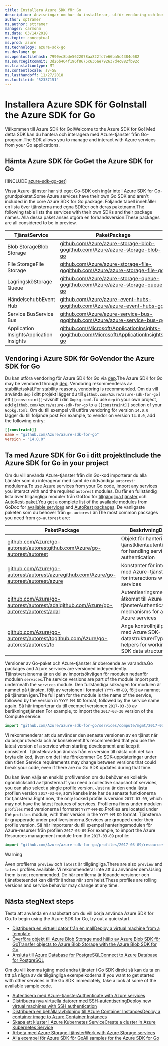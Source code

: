 ```yaml
---
title: Installera Azure SDK för Go
description: Anvisningar om hur du installerar, utför vendoring och konfigurerar Azure SDK för Go.
author: sptramer
ms.author: sttramer
manager: carmonm
ms.date: 03/14/2018
ms.topic: conceptual
ms.prod: azure
ms.technology: azure-sdk-go
ms.devlang: go
ms.openlocfilehash: 7990ec8bde5622078aa822fc7e66ba5c4384d682
ms.sourcegitcommit: 3d26b464f196f8675c636ae792637d4c882fb92c
ms.translationtype: MT
ms.contentlocale: sv-SE
ms.lasthandoff: 11/27/2018
ms.locfileid: "52337151"
---
```

# <a name="install-the-azure-sdk-for-go"></a><span data-ttu-id="0f879-103">Installera Azure SDK för Go</span><span class="sxs-lookup"><span data-stu-id="0f879-103">Install the Azure SDK for Go</span></span>

<span data-ttu-id="0f879-104">Välkommen till Azure SDK för Go!</span><span class="sxs-lookup"><span data-stu-id="0f879-104">Welcome to the Azure SDK for Go!</span></span> <span data-ttu-id="0f879-105">Med detta SDK kan du hantera och interagera med Azure-tjänster från Go-program.</span><span class="sxs-lookup"><span data-stu-id="0f879-105">The SDK allows you to manage and interact with Azure services from your Go applications.</span></span>

## <a name="get-the-azure-sdk-for-go"></a><span data-ttu-id="0f879-106">Hämta Azure SDK för Go</span><span class="sxs-lookup"><span data-stu-id="0f879-106">Get the Azure SDK for Go</span></span>

[!INCLUDE [azure-sdk-go-get](includes/azure-sdk-go-get.md)]

<span data-ttu-id="0f879-107">Vissa Azure-tjänster har sitt eget Go-SDK och ingår inte i Azure SDK for Go-grundpaketet.</span><span class="sxs-lookup"><span data-stu-id="0f879-107">Some Azure services have their own Go SDK and aren't included in the core Azure SDK for Go package.</span></span> <span data-ttu-id="0f879-108">Följande tabell innehåller en lista över tjänsterna med egna SDK:er och deras paketnamn.</span><span class="sxs-lookup"><span data-stu-id="0f879-108">The following table lists the services with their own SDKs and their package names.</span></span> <span data-ttu-id="0f879-109">Alla dessa paket anses utgöra en förhandsversion.</span><span class="sxs-lookup"><span data-stu-id="0f879-109">These packages are all considered to be in preview.</span></span>

| <span data-ttu-id="0f879-110">Tjänst</span><span class="sxs-lookup"><span data-stu-id="0f879-110">Service</span></span> | <span data-ttu-id="0f879-111">Paket</span><span class="sxs-lookup"><span data-stu-id="0f879-111">Package</span></span> |
|---------|---------|
| <span data-ttu-id="0f879-112">Blob Storage</span><span class="sxs-lookup"><span data-stu-id="0f879-112">Blob Storage</span></span> | [<span data-ttu-id="0f879-113">github.com/Azure/azure-storage-blob-go</span><span class="sxs-lookup"><span data-stu-id="0f879-113">github.com/Azure/azure-storage-blob-go</span></span>](https://github.com/Azure/azure-storage-blob-go) |
| <span data-ttu-id="0f879-114">File Storage</span><span class="sxs-lookup"><span data-stu-id="0f879-114">File Storage</span></span> | [<span data-ttu-id="0f879-115">github.com/Azure/azure-storage-file-go</span><span class="sxs-lookup"><span data-stu-id="0f879-115">github.com/Azure/azure-storage-file-go</span></span>](https://github.com/Azure/azure-storage-file-go) |
| <span data-ttu-id="0f879-116">Lagringskö</span><span class="sxs-lookup"><span data-stu-id="0f879-116">Storage Queue</span></span> | [<span data-ttu-id="0f879-117">github.com/Azure/azure-storage-queue-go</span><span class="sxs-lookup"><span data-stu-id="0f879-117">github.com/Azure/azure-storage-queue-go</span></span>](https://github.com/Azure/azure-storage-queue-go) |
| <span data-ttu-id="0f879-118">Händelsehubb</span><span class="sxs-lookup"><span data-stu-id="0f879-118">Event Hub</span></span> | [<span data-ttu-id="0f879-119">github.com/Azure/azure-event-hubs-go</span><span class="sxs-lookup"><span data-stu-id="0f879-119">github.com/Azure/azure-event-hubs-go</span></span>](https://github.com/Azure/azure-event-hubs-go) |
| <span data-ttu-id="0f879-120">Service Bus</span><span class="sxs-lookup"><span data-stu-id="0f879-120">Service Bus</span></span> | [<span data-ttu-id="0f879-121">github.com/Azure/azure-service-bus-go</span><span class="sxs-lookup"><span data-stu-id="0f879-121">github.com/Azure/azure-service-bus-go</span></span>](https://github.com/Azure/azure-service-bus-go) |
| <span data-ttu-id="0f879-122">Application Insights</span><span class="sxs-lookup"><span data-stu-id="0f879-122">Application Insights</span></span> | [<span data-ttu-id="0f879-123">github.com/Microsoft/ApplicationInsights-go</span><span class="sxs-lookup"><span data-stu-id="0f879-123">github.com/Microsoft/ApplicationInsights-go</span></span>](https://github.com/Microsoft/ApplicationInsights-go) |

## <a name="vendor-the-azure-sdk-for-go"></a><span data-ttu-id="0f879-124">Vendoring i Azure SDK för Go</span><span class="sxs-lookup"><span data-stu-id="0f879-124">Vendor the Azure SDK for Go</span></span>

<span data-ttu-id="0f879-125">Du kan utföra vendoring för Azure SDK för Go via [dep](https://github.com/golang/dep).</span><span class="sxs-lookup"><span data-stu-id="0f879-125">The Azure SDK for Go may be vendored through [dep](https://github.com/golang/dep).</span></span> <span data-ttu-id="0f879-126">Vendoring rekommenderas av stabilitetsskäl.</span><span class="sxs-lookup"><span data-stu-id="0f879-126">For stability reasons, vendoring is recommended.</span></span> <span data-ttu-id="0f879-127">Om du vill använda `dep` i ditt projekt lägger du till `github.com/Azure/azure-sdk-for-go` i ett `[[constraint]]`-avsnitt i din `Gopkg.toml`.</span><span class="sxs-lookup"><span data-stu-id="0f879-127">To use `dep` in your own project, add `github.com/Azure/azure-sdk-for-go` to a `[[constraint]]` section of your `Gopkg.toml`.</span></span> <span data-ttu-id="0f879-128">Om du till exempel vill utföra vendoring för version `14.0.0` lägger du till följande post:</span><span class="sxs-lookup"><span data-stu-id="0f879-128">For example, to vendor on version `14.0.0`, add the following entry:</span></span>

```toml
[[constraint]]
name = "github.com/Azure/azure-sdk-for-go"
version = "14.0.0"
```

## <a name="include-the-azure-sdk-for-go-in-your-project"></a><span data-ttu-id="0f879-129">Ta med Azure SDK för Go i ditt projekt</span><span class="sxs-lookup"><span data-stu-id="0f879-129">Include the Azure SDK for Go in your project</span></span>

<span data-ttu-id="0f879-130">Om du vill använda Azure-tjänster från din Go-kod importerar du alla tjänster som du interagerar med samt de nödvändiga `autorest`-modulerna.</span><span class="sxs-lookup"><span data-stu-id="0f879-130">To use Azure services from your Go code, import any services you interact with and the required `autorest` modules.</span></span>
<span data-ttu-id="0f879-131">Du får en fullständig lista över tillgängliga moduler från GoDoc för [tillgängliga tjänster](https://godoc.org/github.com/Azure/azure-sdk-for-go) och [AutoRest-paket](https://godoc.org/github.com/Azure/go-autorest).</span><span class="sxs-lookup"><span data-stu-id="0f879-131">You get a complete list of the available modules from GoDoc for [available services](https://godoc.org/github.com/Azure/azure-sdk-for-go) and [AutoRest packages](https://godoc.org/github.com/Azure/go-autorest).</span></span> <span data-ttu-id="0f879-132">De vanligaste paketen som du behöver från `go-autorest` är:</span><span class="sxs-lookup"><span data-stu-id="0f879-132">The most common packages you need from `go-autorest` are:</span></span>

| <span data-ttu-id="0f879-133">Paket</span><span class="sxs-lookup"><span data-stu-id="0f879-133">Package</span></span> | <span data-ttu-id="0f879-134">Beskrivning</span><span class="sxs-lookup"><span data-stu-id="0f879-134">Description</span></span> |
|---------|-------------|
| <span data-ttu-id="0f879-135">[github.com/Azure/go-autorest/autorest][autorest]</span><span class="sxs-lookup"><span data-stu-id="0f879-135">[github.com/Azure/go-autorest/autorest][autorest]</span></span> | <span data-ttu-id="0f879-136">Objekt för hantering av tjänstklientautentisering</span><span class="sxs-lookup"><span data-stu-id="0f879-136">Objects for handling service client authentication</span></span> |
| <span data-ttu-id="0f879-137">[github.com/Azure/go-autorest/autorest/azure][autorest/azure]</span><span class="sxs-lookup"><span data-stu-id="0f879-137">[github.com/Azure/go-autorest/autorest/azure][autorest/azure]</span></span> | <span data-ttu-id="0f879-138">Konstanter för interaktioner med Azure-tjänster</span><span class="sxs-lookup"><span data-stu-id="0f879-138">Constants for interactions with Azure services</span></span> |
| <span data-ttu-id="0f879-139">[github.com/Azure/go-autorest/autorest/adal][autorest/adal]</span><span class="sxs-lookup"><span data-stu-id="0f879-139">[github.com/Azure/go-autorest/autorest/adal][autorest/adal]</span></span> | <span data-ttu-id="0f879-140">Autentiseringsmekanismer för åtkomst till Azure-tjänster</span><span class="sxs-lookup"><span data-stu-id="0f879-140">Authentication mechanisms for accessing Azure services</span></span> |
| <span data-ttu-id="0f879-141">[github.com/Azure/go-autorest/autorest/to][autorest/to]</span><span class="sxs-lookup"><span data-stu-id="0f879-141">[github.com/Azure/go-autorest/autorest/to][autorest/to]</span></span> | <span data-ttu-id="0f879-142">Ange kontrollhjälp för att arbeta med Azure SDK-datastrukturer</span><span class="sxs-lookup"><span data-stu-id="0f879-142">Type assertion helpers for working with Azure SDK data structures</span></span> |

[autorest]: https://godoc.org/github.com/Azure/go-autorest/autorest
[autorest/azure]: https://godoc.org/github.com/Azure/go-autorest/autorest/azure
[autorest/adal]: https://godoc.org/github.com/Azure/go-autorest/autorest/adal
[autorest/to]: https://godoc.org/github.com/Azure/go-autorest/autorest/to

<span data-ttu-id="0f879-143">Versioner av Go-paket och Azure-tjänster är oberoende av varandra.</span><span class="sxs-lookup"><span data-stu-id="0f879-143">Go packages and Azure services are versioned independently.</span></span> <span data-ttu-id="0f879-144">Tjänstversionerna är en del av importsökvägen för modulen nedanför modulen `services`.</span><span class="sxs-lookup"><span data-stu-id="0f879-144">The service versions are part of the module import path, underneath the `services` module.</span></span> <span data-ttu-id="0f879-145">Den fullständiga sökvägen för modulen är namnet på tjänsten, följt av versionen i formatet `YYYY-MM-DD`, följt av namnet på tjänsten igen.</span><span class="sxs-lookup"><span data-stu-id="0f879-145">The full path for the module is the name of the service, followed by the version in `YYYY-MM-DD` format, followed by the service name again.</span></span> <span data-ttu-id="0f879-146">Så här importerar du till exempel versionen `2017-03-30` av beräkningstjänsten:</span><span class="sxs-lookup"><span data-stu-id="0f879-146">For example, to import the `2017-03-30` version of the Compute service:</span></span>

```go
import "github.com/Azure/azure-sdk-for-go/services/compute/mgmt/2017-03-30/compute"
```

<span data-ttu-id="0f879-147">Vi rekommenderar att du använder den senaste versionen av en tjänst när du börjar utveckla och är konsekvent.</span><span class="sxs-lookup"><span data-stu-id="0f879-147">It's recommended that you use the latest version of a service when starting development and keep it consistent.</span></span>
<span data-ttu-id="0f879-148">Tjänstekrav kan ändras från en version till nästa och det kan bryta din kod, även om det inte förekommer Go SDK-uppdateringar under den tiden.</span><span class="sxs-lookup"><span data-stu-id="0f879-148">Service requirements may change between versions that could break your code, even if there are no Go SDK updates during that time.</span></span>

<span data-ttu-id="0f879-149">Du kan även välja en enskild profilversion om du behöver en kollektiv ögonblicksbild av tjänsterna.</span><span class="sxs-lookup"><span data-stu-id="0f879-149">If you need a collective snapshot of services, you can also select a single profile version.</span></span> <span data-ttu-id="0f879-150">Just nu är den enda låsta profilen version `2017-03-09`, som kanske inte har de senaste funktionerna för tjänsterna.</span><span class="sxs-lookup"><span data-stu-id="0f879-150">Right now, the only locked profile is version `2017-03-09`, which may not have the latest features of services.</span></span> <span data-ttu-id="0f879-151">Profilerna finns under modulen `profiles` med versionerna i formatet `YYYY-MM-DD`.</span><span class="sxs-lookup"><span data-stu-id="0f879-151">Profiles are located under the `profiles` module, with their version in the `YYYY-MM-DD` format.</span></span> <span data-ttu-id="0f879-152">Tjänsterna är grupperade under profilversionerna.</span><span class="sxs-lookup"><span data-stu-id="0f879-152">Services are grouped under their profile version.</span></span> <span data-ttu-id="0f879-153">Så här importerar du till exempel hanteringsmodulen för Azure-resurser från profilen `2017-03-09`:</span><span class="sxs-lookup"><span data-stu-id="0f879-153">For example, to import the Azure Resources management module from the `2017-03-09` profile:</span></span>

```go
import "github.com/Azure/azure-sdk-for-go/profiles/2017-03-09/resources/mgmt/resources"
```

> [!WARNING]
> <span data-ttu-id="0f879-154">Även profilerna `preview` och `latest` är tillgängliga.</span><span class="sxs-lookup"><span data-stu-id="0f879-154">There are also `preview` and `latest` profiles available.</span></span> <span data-ttu-id="0f879-155">Vi rekommenderar inte att du använder dem.</span><span class="sxs-lookup"><span data-stu-id="0f879-155">Using them is not recommended.</span></span> <span data-ttu-id="0f879-156">De här profilerna är löpande versioner och tjänstbeteendet kan därför ändras när som helst.</span><span class="sxs-lookup"><span data-stu-id="0f879-156">These profiles are rolling versions and service behavior may change at any time.</span></span>

## <a name="next-steps"></a><span data-ttu-id="0f879-157">Nästa steg</span><span class="sxs-lookup"><span data-stu-id="0f879-157">Next steps</span></span>

<span data-ttu-id="0f879-158">Testa att använda en snabbstart om du vill börja använda Azure SDK för Go.</span><span class="sxs-lookup"><span data-stu-id="0f879-158">To begin using the Azure SDK for Go, try out a quickstart.</span></span>

* [<span data-ttu-id="0f879-159">Distribuera en virtuell dator från en mall</span><span class="sxs-lookup"><span data-stu-id="0f879-159">Deploy a virtual machine from a template</span></span>](azure-sdk-go-qs-vm.md)
* [<span data-ttu-id="0f879-160">Överföra objekt till Azure Blob Storage med hjälp av Azure Blob SDK för Go</span><span class="sxs-lookup"><span data-stu-id="0f879-160">Transfer objects to Azure Blob Storage with the Azure Blob SDK for Go</span></span>](/azure/storage/blobs/storage-quickstart-blobs-go?toc=%2fgo%2fazure%2ftoc.json)
* [<span data-ttu-id="0f879-161">Ansluta till Azure Database for PostgreSQL</span><span class="sxs-lookup"><span data-stu-id="0f879-161">Connect to Azure Database for PostgreSQL</span></span>](/azure/postgresql/connect-go?toc=%2fgo%2fazure%2ftoc.json)

<span data-ttu-id="0f879-162">Om du vill komma igång med andra tjänster i Go SDK direkt så kan du ta en titt på några av de tillgängliga exempelkoderna.</span><span class="sxs-lookup"><span data-stu-id="0f879-162">If you want to get started with other services in the Go SDK immediately, take a look at some of the available sample code.</span></span>

* [<span data-ttu-id="0f879-163">Autentisera med Azure-tjänster</span><span class="sxs-lookup"><span data-stu-id="0f879-163">Authenticate with Azure services</span></span>](https://github.com/Azure-Samples/azure-sdk-for-go-samples/tree/master/internal/iam)
* [<span data-ttu-id="0f879-164">Distribuera nya virtuella datorer med SSH-autentisering</span><span class="sxs-lookup"><span data-stu-id="0f879-164">Deploy new virtual machines with SSH authentication</span></span>](https://github.com/Azure-Samples/azure-sdk-for-go-samples/tree/master/compute)
* [<span data-ttu-id="0f879-165">Distribuera en behållaravbildning till Azure Container Instances</span><span class="sxs-lookup"><span data-stu-id="0f879-165">Deploy a container image to Azure Container Instances</span></span>](https://github.com/Azure-Samples/azure-sdk-for-go-samples/tree/master/containerinstance)
* [<span data-ttu-id="0f879-166">Skapa ett kluster i Azure Kubernetes Service</span><span class="sxs-lookup"><span data-stu-id="0f879-166">Create a cluster in Azure Kubernetes Service</span></span>](https://github.com/Azure-Samples/azure-sdk-for-go-samples/tree/master/containerservice)
* [<span data-ttu-id="0f879-167">Arbeta med Azure Storage-tjänster</span><span class="sxs-lookup"><span data-stu-id="0f879-167">Work with Azure Storage services</span></span>](https://github.com/Azure-Samples/azure-sdk-for-go-samples/tree/master/storage)
* [<span data-ttu-id="0f879-168">Alla exempel för Azure SDK för Go</span><span class="sxs-lookup"><span data-stu-id="0f879-168">All samples for the Azure SDK for Go</span></span>](https://github.com/azure-samples/azure-sdk-for-go-samples)
